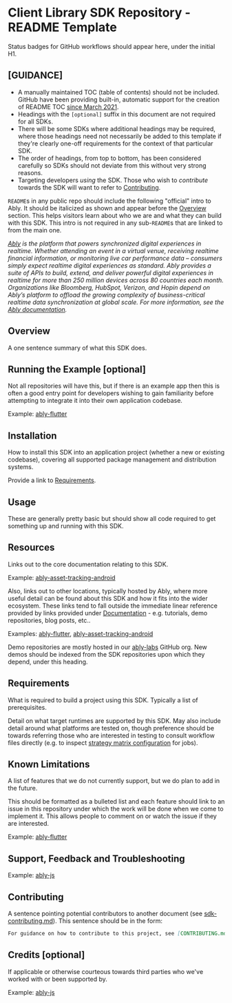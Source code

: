 # Client Library SDK Repository - README Template

Status badges for GitHub workflows should appear here, under the initial H1.

## [GUIDANCE]

- A manually maintained TOC (table of contents) should not be included. GitHub have been providing built-in, automatic support for the creation of README TOC [since March 2021](https://twitter.com/github/status/1376636651963842562?lang=en).
- Headings with the `[optional]` suffix in this document are not required for all SDKs.
- There will be some SDKs where additional headings may be required, where those headings need not necessarily be added to this template if they're clearly one-off requirements for the context of that particular SDK.
- The order of headings, from top to bottom, has been considered carefully so SDKs should not deviate from this without very strong reasons.
- Targeting developers _using_ the SDK. Those who wish to _contribute_ towards the SDK will want to refer to [Contributing](#contributing).

`README`s in any public repo should include the following "official" intro to Ably. It should be italicized as shown and appear before the [Overview](#Overview) section. This helps visitors learn about who we are and what they can build with this SDK. This intro is not required in any sub-`README`s that are linked to from the main one.

_[Ably](https://ably.com) is the platform that powers synchronized digital experiences in realtime. Whether attending an event in a virtual venue, receiving realtime financial information, or monitoring live car performance data – consumers simply expect realtime digital experiences as standard. Ably provides a suite of APIs to build, extend, and deliver powerful digital experiences in realtime for more than 250 million devices across 80 countries each month. Organizations like Bloomberg, HubSpot, Verizon, and Hopin depend on Ably’s platform to offload the growing complexity of business-critical realtime data synchronization at global scale. For more information, see the [Ably documentation](https://ably.com/documentation)._

## Overview

A one sentence summary of what this SDK does.

## Running the Example [optional]

Not all repositories will have this, but if there is an example app then this is often a good entry point for developers wishing to gain familiarity before attempting to integrate it into their own application codebase.

Example:
[ably-flutter](https://github.com/ably/ably-flutter#running-the-example)

## Installation

How to install this SDK into an application project (whether a new or existing codebase), covering all supported package management and distribution systems.

Provide a link to [Requirements](#requirements).

## Usage

These are generally pretty basic but should show all code required to get something up and running with this SDK.

## Resources

Links out to the core documentation relating to this SDK.

Example:
[ably-asset-tracking-android](https://github.com/ably/ably-asset-tracking-android/blob/main/README.md#documentation)

Also, links out to other locations, typically hosted by Ably, where more useful detail can be found about this SDK and how it fits into the wider ecosystem. These links tend to fall outside the immediate linear reference provided by links provided under [Documentation](#documentation) - e.g. tutorials, demo repositories, blog posts, etc..

Examples:
[ably-flutter](https://github.com/ably/ably-flutter#resources),
[ably-asset-tracking-android](https://github.com/ably/ably-asset-tracking-android/blob/main/README.md#useful-resources)

Demo repositories are mostly hosted in our [ably-labs](https://github.com/ably-labs) GitHub org.
New demos should be indexed from the SDK repositories upon which they depend, under this heading.

## Requirements

What is required to build a project using this SDK. Typically a list of prerequisites.

Detail on what target runtimes are supported by this SDK. May also include detail around what platforms are tested on, though preference should be towards referring those who are interested in testing to consult workflow files directly (e.g. to inspect [strategy matrix configuration](https://docs.github.com/en/actions/reference/workflow-syntax-for-github-actions#jobsjob_idstrategymatrix) for jobs).

## Known Limitations

A list of features that we do not currently support, but we do plan to add in the future.

This should be formatted as a bulleted list and each feature should link to an issue in this repository under which the work will be done when we come to implement it. This allows people to comment on or watch the issue if they are interested.

Example:
[ably-flutter](https://github.com/ably/ably-flutter#known-limitations)

## Support, Feedback and Troubleshooting

Example:
[ably-js](https://github.com/ably/ably-js#support-feedback-and-troubleshooting)

## Contributing

A sentence pointing potential contributors to another document (see [sdk-contributing.md](sdk-contributing.md)). This sentence should be in the form:

```md
For guidance on how to contribute to this project, see [CONTRIBUTING.md](CONTRIBUTING.md).
```

## Credits [optional]

If applicable or otherwise courteous towards third parties who we've worked with or been supported by.

Example:
[ably-js](https://github.com/ably/ably-js#credits)
